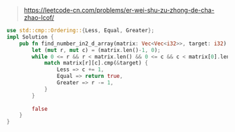 > https://leetcode-cn.com/problems/er-wei-shu-zu-zhong-de-cha-zhao-lcof/

``` rust
use std::cmp::Ordering::{Less, Equal, Greater};
impl Solution {
    pub fn find_number_in2_d_array(matrix: Vec<Vec<i32>>, target: i32) -> bool {
        let (mut r, mut c) = (matrix.len()-1, 0);
        while 0 <= r && r < matrix.len() && 0 <= c && c < matrix[0].len() {
            match matrix[r][c].cmp(&target) {
                Less => c += 1,
                Equal => return true,
                Greater => r -= 1,
            }
        }
        
        false
    }
}
```